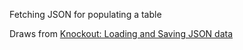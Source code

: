 Fetching JSON for populating a table

Draws from [Knockout: Loading and Saving JSON data](http://knockoutjs.com/documentation/json-data.html)
